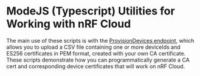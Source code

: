 # ModeJS (Typescript) Utilities for Working with nRF Cloud

The main use of these scripts is with the [ProvisionDevices endpoint](https://api.nrfcloud.com/v1#operation/ProvisionDevices), which allows you to upload a CSV file containing one or more deviceIds and ES256 certificates in PEM format, created with your own CA certificate. These scripts demonstrate how you can programmatically generate a CA cert and corresponding device certificates that will work on nRF Cloud.